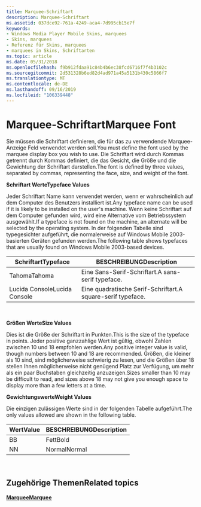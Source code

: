 ```yaml
---
title: Marquee-Schriftart
description: Marquee-Schriftart
ms.assetid: 037dce92-761a-4249-aca4-7d995cb15e7f
keywords:
- Windows Media Player Mobile Skins, marquees
- Skins, marquees
- Referenz für Skins, marquees
- marquees in Skins, Schriftarten
ms.topic: article
ms.date: 05/31/2018
ms.openlocfilehash: f9b912fdaa91c84b4b6ec38fcd6716f7f4b3102c
ms.sourcegitcommit: 2d531328b6ed82d4ad971a45a5131b430c5866f7
ms.translationtype: MT
ms.contentlocale: de-DE
ms.lasthandoff: 09/16/2019
ms.locfileid: "106339448"
---
```

# <a name="marquee-font"></a><span data-ttu-id="a0bd1-107">Marquee-Schriftart</span><span class="sxs-lookup"><span data-stu-id="a0bd1-107">Marquee Font</span></span>

<span data-ttu-id="a0bd1-108">Sie müssen die Schriftart definieren, die für das zu verwendende Marquee-Anzeige Feld verwendet werden soll.</span><span class="sxs-lookup"><span data-stu-id="a0bd1-108">You must define the font used by the marquee display box you wish to use.</span></span> <span data-ttu-id="a0bd1-109">Die Schriftart wird durch Kommas getrennt durch Kommas definiert, die das Gesicht, die Größe und die Gewichtung der Schriftart darstellen.</span><span class="sxs-lookup"><span data-stu-id="a0bd1-109">The font is defined by three values, separated by commas, representing the face, size, and weight of the font.</span></span>

<span data-ttu-id="a0bd1-110">**Schriftart Werte**</span><span class="sxs-lookup"><span data-stu-id="a0bd1-110">**Typeface Values**</span></span>

<span data-ttu-id="a0bd1-111">Jeder Schriftart Name kann verwendet werden, wenn er wahrscheinlich auf dem Computer des Benutzers installiert ist.</span><span class="sxs-lookup"><span data-stu-id="a0bd1-111">Any typeface name can be used if it is likely to be installed on the user's machine.</span></span> <span data-ttu-id="a0bd1-112">Wenn keine Schriftart auf dem Computer gefunden wird, wird eine Alternative vom Betriebssystem ausgewählt.</span><span class="sxs-lookup"><span data-stu-id="a0bd1-112">If a typeface is not found on the machine, an alternate will be selected by the operating system.</span></span> <span data-ttu-id="a0bd1-113">In der folgenden Tabelle sind typegesichter aufgeführt, die normalerweise auf Windows Mobile 2003-basierten Geräten gefunden werden.</span><span class="sxs-lookup"><span data-stu-id="a0bd1-113">The following table shows typefaces that are usually found on Windows Mobile 2003-based devices.</span></span>



| <span data-ttu-id="a0bd1-114">Schriftart</span><span class="sxs-lookup"><span data-stu-id="a0bd1-114">Typeface</span></span>       | <span data-ttu-id="a0bd1-115">BESCHREIBUNG</span><span class="sxs-lookup"><span data-stu-id="a0bd1-115">Description</span></span>              |
|----------------|--------------------------|
| <span data-ttu-id="a0bd1-116">Tahoma</span><span class="sxs-lookup"><span data-stu-id="a0bd1-116">Tahoma</span></span>         | <span data-ttu-id="a0bd1-117">Eine Sans-Serif-Schriftart.</span><span class="sxs-lookup"><span data-stu-id="a0bd1-117">A sans-serif typeface.</span></span>   |
| <span data-ttu-id="a0bd1-118">Lucida Console</span><span class="sxs-lookup"><span data-stu-id="a0bd1-118">Lucida Console</span></span> | <span data-ttu-id="a0bd1-119">Eine quadratische Serif-Schriftart.</span><span class="sxs-lookup"><span data-stu-id="a0bd1-119">A square-serif typeface.</span></span> |



 

<span data-ttu-id="a0bd1-120">**Größen Werte**</span><span class="sxs-lookup"><span data-stu-id="a0bd1-120">**Size Values**</span></span>

<span data-ttu-id="a0bd1-121">Dies ist die Größe der Schriftart in Punkten.</span><span class="sxs-lookup"><span data-stu-id="a0bd1-121">This is the size of the typeface in points.</span></span> <span data-ttu-id="a0bd1-122">Jeder positive ganzzahlige Wert ist gültig, obwohl Zahlen zwischen 10 und 18 empfohlen werden.</span><span class="sxs-lookup"><span data-stu-id="a0bd1-122">Any positive integer value is valid, though numbers between 10 and 18 are recommended.</span></span> <span data-ttu-id="a0bd1-123">Größen, die kleiner als 10 sind, sind möglicherweise schwierig zu lesen, und die Größen über 18 stellen Ihnen möglicherweise nicht genügend Platz zur Verfügung, um mehr als ein paar Buchstaben gleichzeitig anzuzeigen.</span><span class="sxs-lookup"><span data-stu-id="a0bd1-123">Sizes smaller than 10 may be difficult to read, and sizes above 18 may not give you enough space to display more than a few letters at a time.</span></span>

<span data-ttu-id="a0bd1-124">**Gewichtungswerte**</span><span class="sxs-lookup"><span data-stu-id="a0bd1-124">**Weight Values**</span></span>

<span data-ttu-id="a0bd1-125">Die einzigen zulässigen Werte sind in der folgenden Tabelle aufgeführt.</span><span class="sxs-lookup"><span data-stu-id="a0bd1-125">The only values allowed are shown in the following table.</span></span>



| <span data-ttu-id="a0bd1-126">Wert</span><span class="sxs-lookup"><span data-stu-id="a0bd1-126">Value</span></span> | <span data-ttu-id="a0bd1-127">BESCHREIBUNG</span><span class="sxs-lookup"><span data-stu-id="a0bd1-127">Description</span></span> |
|-------|-------------|
| <span data-ttu-id="a0bd1-128">B</span><span class="sxs-lookup"><span data-stu-id="a0bd1-128">B</span></span>     | <span data-ttu-id="a0bd1-129">Fett</span><span class="sxs-lookup"><span data-stu-id="a0bd1-129">Bold</span></span>        |
| <span data-ttu-id="a0bd1-130">N</span><span class="sxs-lookup"><span data-stu-id="a0bd1-130">N</span></span>     | <span data-ttu-id="a0bd1-131">Normal</span><span class="sxs-lookup"><span data-stu-id="a0bd1-131">Normal</span></span>      |



 

## <a name="related-topics"></a><span data-ttu-id="a0bd1-132">Zugehörige Themen</span><span class="sxs-lookup"><span data-stu-id="a0bd1-132">Related topics</span></span>

<dl> <dt>

[<span data-ttu-id="a0bd1-133">**Marquee**</span><span class="sxs-lookup"><span data-stu-id="a0bd1-133">**Marquee**</span></span>](marquee.md)
</dt> </dl>

 

 




